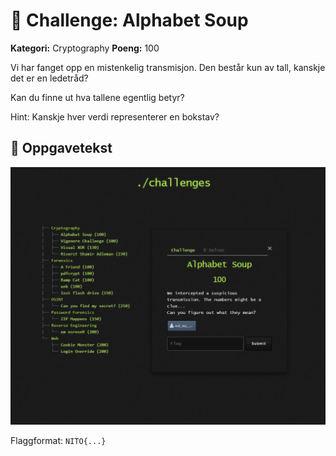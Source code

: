 
# 🔢 Challenge: Alphabet Soup

**Kategori:** Cryptography
**Poeng:** 100

Vi har fanget opp en mistenkelig transmisjon. Den består kun av tall, kanskje det er en ledetråd?

Kan du finne ut hva tallene egentlig betyr?

Hint: Kanskje hver verdi representerer en bokstav?

## 📝 Oppgavetekst
![Oppgavetekst](assets/alphabet-soup.png)


Flaggformat: `NITO{...}`
